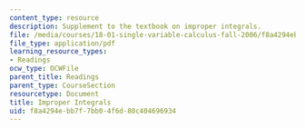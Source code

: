 ```yaml
---
content_type: resource
description: Supplement to the textbook on improper integrals.
file: /media/courses/18-01-single-variable-calculus-fall-2006/f8a4294ebb7f7bb04f6d80c404696934_int_imp_integrl.pdf
file_type: application/pdf
learning_resource_types:
- Readings
ocw_type: OCWFile
parent_title: Readings
parent_type: CourseSection
resourcetype: Document
title: Improper Integrals
uid: f8a4294e-bb7f-7bb0-4f6d-80c404696934
---
```

